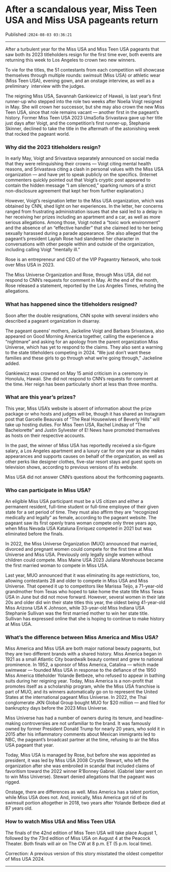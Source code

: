 # After a scandalous year, Miss Teen USA and Miss USA pageants return

Published :`2024-08-03 03:36:21`

---

After a turbulent year for the Miss USA and Miss Teen USA pageants that saw both its 2023 titleholders resign for the first time ever, both events are returning this week to Los Angeles to crown two new winners.

To vie for the titles, the 51 contestants from each competition will showcase themselves through multiple rounds: swimsuit (Miss USA) or athletic wear (Miss Teen USA), evening gown, and an onstage interview, as well as a preliminary  interview with the judges.

The reigning Miss USA, Savannah Gankiewicz of Hawaii, is last year’s first runner-up who stepped into the role two weeks after Noelia Voigt resigned in May. She will crown her successor, but she may also crown the new Miss Teen USA, since that role remains vacant — another first in the pageant’s history. Former Miss Teen USA 2023 UmaSofia Srivastava gave up her title just days after Voigt, and the competition’s first runner-up, Stephanie Skinner, declined to take the title in the aftermath of the astonishing week that rocked the pageant world.

### Why did the 2023 titleholders resign?

In early May, Voigt and Srivastava separately announced on social media that they were relinquishing their crowns — Voigt citing mental health reasons, and Srivastava citing a clash in personal values with the Miss USA organization — and have yet to speak publicly on the specifics. (Internet commenters quickly pointed out that Voigt’s cryptic post appeared to contain the hidden message “I am silenced,” sparking rumors of a strict non-disclosure agreement that kept her from further explanation.)

However, Voigt’s resignation letter to the Miss USA organization, which was obtained by CNN, shed light on her experiences. In the letter, her concerns ranged from frustrating administration issues that she said led to a delay in her receiving her prizes including an apartment and a car, as well as more serious allegations. Among those, Voigt noted a “toxic work environment” and the absence of an “effective handler” that she claimed led to her being sexually harassed during a parade appearance. She also alleged that the pageant’s president Laylah Rose had slandered her character in conversations with other people within and outside of the organization, including calling Voigt “mentally ill.”

Rose is an entrepreneur and CEO of the VIP Pageantry Network, who took over Miss USA in 2023.

The Miss Universe Organization and Rose, through Miss USA, did not respond to CNN’s requests for comment in May. At the end of the month, Rose released a statement, reported by the Los Angeles Times, refuting the allegations.

### What has happened since the titleholders resigned?

Soon after the double resignations, CNN spoke with several insiders who described a pageant organization in disarray.

The pageant queens’ mothers, Jackeline Voigt and Barbara Srivastava, also appeared on Good Morning America together, calling the experience a “nightmare” and asking for an apology from the parent organization Miss Universe, which has yet to respond to the claims. They also sent a warning to the state titleholders competing in 2024. “We just don’t want these families and these girls to go through what we’re going through,” Jackeline added.

Gankiewicz was crowned on May 15 amid criticism in a ceremony in Honolulu, Hawaii. She did not respond to CNN’s requests for comment at the time. Her reign has been particularly short at less than three months.

### What are this year’s prizes?

This year, Miss USA’s website is absent of information about the prize package or who hosts and judges will be, though it has shared an Instagram post that Garcelle Beauvais of “The Real Housewives of Beverly Hills” will take up hosting duties. For Miss Teen USA, Rachel Lindsay of “The Bachelorette” and Justin Sylvester of E! News have promoted themselves as hosts on their respective accounts.

In the past, the winner of Miss USA has reportedly received a six-figure salary, a Los Angeles apartment and a luxury car for one year as she makes appearances and supports causes on behalf of the organization, as well as other perks like designer clothes, five-star resort stays and guest spots on television shows, according to previous versions of its website.

Miss USA did not answer CNN’s questions about the forthcoming pageants.

### Who can participate in Miss USA?

An eligible Miss USA participant must be a US citizen and either a permanent resident, full-time student or full-time employee of their given state for a set period of time. They must also affirm they are “recognized medically and legally” as female, according to the pageant website. The pageant saw its first openly trans woman compete only three years ago, when Miss Nevada USA Kataluna Enriquez competed in 2021 but was eliminated before the finals.

In 2022, the Miss Universe Organization (MUO) announced that married, divorced and pregnant women could compete for the first time at Miss Universe and Miss USA. Previously only legally single women without children could compete. Miss Maine USA 2023 Juliana Morehouse became the first married woman to compete in Miss USA.

Last year, MUO announced that it was eliminating its age restrictions, too, allowing contestants 28 and older to compete in Miss USA and Miss Universe. That opened it up to competitors like Marissa Teijo, a 71-year-old grandmother from Texas who hoped to take home the state title Miss Texas USA in June but did not move forward. However, several women in their late 20s and older did win their state titles this year, the oldest being 41-year-old Miss Arizona USA K Johnson, while 33-year-old Miss Indiana USA Stephanie Sullivan was the first married mother to win her state title. Sullivan has expressed online that she is hoping to continue to make history at Miss USA.

### What’s the difference between Miss America and Miss USA?

Miss America and Miss USA are both major national beauty pageants, but they are two different brands with a shared history. Miss America began in 1921 as a small Atlantic City boardwalk beauty contest and grew to national prominence. In 1952, a sponsor of Miss America, Catalina — which made swimwear — founded Miss USA in response to the defiance of the 1950 Miss America titleholder Yolande Betbeze, who refused to appear in bathing suits during her reigning year. Today, Miss America is a non-profit that promotes itself as a scholarship program, while the Miss USA franchise is part of MUO, and its winners automatically go on to represent the United States at the international pageant Miss Universe. In 2022, the Thai conglomerate JKN Global Group bought MUO for $20 million — and filed for bankruptcy days before the 2023 Miss Universe.

Miss Universe has had a number of owners during its tenure, and headline-making controversies are not unfamiliar to the brand. It was famously owned by former President Donald Trump for nearly 20 years, who sold it in 2015 after his inflammatory comments about Mexican immigrants led to NBC, the pageant’s broadcast partner at the time, refusing to air the Miss USA pageant that year.

Today, Miss USA is managed by Rose, but before she was appointed as president, it was led by Miss USA 2008 Crystle Stewart, who left the organization after she was embroiled in scandal that included claims of favoritism toward the 2022 winner R’Bonney Gabriel. (Gabriel later went on to win Miss Universe). Stewart denied allegations that the pageant was rigged.

Onstage, there are differences as well. Miss America has a talent portion, while Miss USA does not. And, ironically, Miss America got rid of its swimsuit portion altogether in 2018, two years after Yolande Betbeze died at 87 years old.

### How to watch Miss USA and Miss Teen USA

The finals of the 42nd edition of Miss Teen USA will take place August 1, followed by the 73rd edition of Miss USA on August 4 at the Peacock Theater. Both finals will air on The CW at 8 p.m. ET (5 p.m. local time).

Correction: A previous version of this story misstated the oldest competitor of Miss USA 2024.

---


